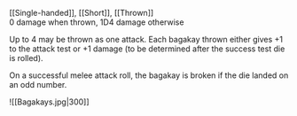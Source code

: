 [[Single-handed]], [[Short]], [[Thrown]]<br>0 damage when thrown, 1D4 damage otherwise

Up to 4 may be thrown as one attack. Each bagakay thrown either gives +1 to the attack test or +1 damage (to be determined after the success test die is rolled).

On a successful melee attack roll, the bagakay is broken if the die landed on an odd number.

![[Bagakays.jpg|300]]